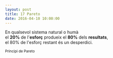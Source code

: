 ```yaml
---
layout: post
title: 17 Pareto
date: 2016-04-10 10:00:00
---
```


En qualsevol sistema natural o humà<br />
el **20%** de l'**esforç** produeix el **80%** dels **resultats**,<br />
el 80% de l'esforç restant és un desperdici.

<small>Principi de Pareto</small>

